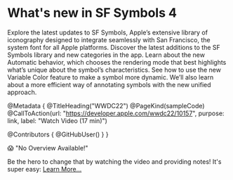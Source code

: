 # What's new in SF Symbols 4

Explore the latest updates to SF Symbols, Apple’s extensive library of iconography designed to integrate seamlessly with San Francisco, the system font for all Apple platforms. Discover the latest additions to the SF Symbols library and new categories in the app. Learn about the new Automatic behavior, which chooses the rendering mode that best highlights what’s unique about the symbol’s characteristics. See how to use the new Variable Color feature to make a symbol more dynamic. We’ll also learn about a more efficient way of annotating symbols with the new unified approach. 

@Metadata {
   @TitleHeading("WWDC22")
   @PageKind(sampleCode)
   @CallToAction(url: "https://developer.apple.com/wwdc22/10157", purpose: link, label: "Watch Video (17 min)")

   @Contributors {
      @GitHubUser(<replace this with your GitHub handle>)
   }
}

😱 "No Overview Available!"

Be the hero to change that by watching the video and providing notes! It's super easy:
 [Learn More…](https://wwdcnotes.github.io/WWDCNotes/documentation/wwdcnotes/contributing)
